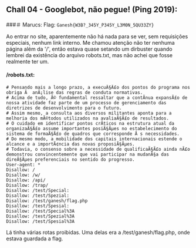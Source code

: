 ## Chall 04 - Googlebot, não pegue! (Ping 2019):
###＃ Marucs:
Flag: `Ganesh{W3B?_345Y_P345Y_L3M0N_5QU33ZY}`

Ao entrar no site, aparentemente não há nada para se ver, sem requisições especiais, nenhum link interno. Me chamou atenção não ter nenhuma página além da '/', então estava quase setando um dirbuster quando lembrei da existência do arquivo robots.txt, mas não achei que fosse realmente ter um. 
#### /robots.txt:
```
# Pensando mais a longo prazo, a execuÃ§Ã£o dos pontos do programa nos obriga Ã  anÃ¡lise das regras de conduta normativas. 
# Acima de tudo, Ã© fundamental ressaltar que a contÃ­nua expansÃ£o de nossa atividade faz parte de um processo de gerenciamento das diretrizes de desenvolvimento para o futuro. 
# Assim mesmo, a consulta aos diversos militantes aponta para a melhoria dos mÃ©todos utilizados na avaliaÃ§Ã£o de resultados. 
# O cuidado em identificar pontos crÃ­ticos na estrutura atual da organizaÃ§Ã£o assume importantes posiÃ§Ãµes no estabelecimento do sistema de formaÃ§Ã£o de quadros que corresponde Ã s necessidades. 
# Do mesmo modo, a mobilidade dos capitais internacionais estende o alcance e a importÃ¢ncia das novas proposiÃ§Ãµes. 
# Todavia, o consenso sobre a necessidade de qualificaÃ§Ã£o ainda nÃ£o demonstrou convincentemente que vai participar na mudanÃ§a das direÃ§Ãµes preferenciais no sentido do progresso.
User-agent: *
Disallow: /
Disallow: /w/
Disallow: /api/
Disallow: /trap/
Disallow: /test/Special:
Disallow: /test/Spezial:
Disallow: /test/ganesh/flag.php
Disallow: /test/Spesial:
Disallow: /test/Special%3A
Disallow: /test/Spezial%3A
Disallow: /test/Spesial%3A
```

Lá tinha várias rotas proibidas. Uma delas era a /test/ganesh/flag.php, onde estava guardada a flag.